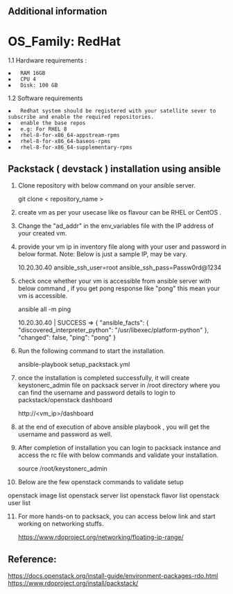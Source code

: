## Additional information
# OS_Family: RedHat
1.1 Hardware requirements :

	▪	RAM 16GB
	▪	CPU 4
	▪	Disk: 100 GB

1.2 Software requirements 

	▪	Redhat system should be registered with your satellite sever to subscribe and enable the required repositories.
	▪	enable the base repos 
	▪	e.g: For RHEL 8
	▪	rhel-8-for-x86_64-appstream-rpms
	▪	rhel-8-for-x86_64-baseos-rpms
	▪	rhel-8-for-x86_64-supplementary-rpms        

## Packstack ( devstack ) installation using ansible

1. Clone repository with below command on your ansible server.

   git clone < repository_name > 
   
2. create vm as per your usecase like os flavour can  be RHEL or CentOS .
3. Change the "ad_addr" in the env_variables file with the IP address of your created vm.
4. provide your vm ip in inventory file along with your user and password in below format. Note: Below is just a sample IP, may be vary. 

   10.20.30.40 ansible_ssh_user=root ansible_ssh_pass=Passw0rd@1234
   
5. check once whether your vm is accessible from ansible server with below command , if you get pong response like "pong" this mean your vm is accessible.
   
   ansible all -m ping
   
   10.20.30.40 | SUCCESS => {
    "ansible_facts": {
        "discovered_interpreter_python": "/usr/libexec/platform-python"
    },
    "changed": false,
    "ping": "pong"
    }
   
6. Run the following command to start the installation.

   ansible-playbook setup_packstack.yml

7. once the installation is completed successfully, it will create keystonerc_admin file on packsack server in /root directory where you can find the username and      password details to login to packstack/openstack dashboard

   http://<vm_ip>/dashboard
   
8. at the end of execution of above ansible playbook , you will get the username and password as well.
9. After completion of installation you can login to packsack instance and access the rc file with below commands and validate your installation.
     
   source /root/keystonerc_admin

10. Below are the few openstack commands to validate setup

   openstack image list
   openstack server list
   openstack flavor list
   openstack user list

11. For more hands-on to packsack, you can access below link and start working on networking stuffs.

    https://www.rdoproject.org/networking/floating-ip-range/


## Reference:

https://docs.openstack.org/install-guide/environment-packages-rdo.html
https://www.rdoproject.org/install/packstack/
